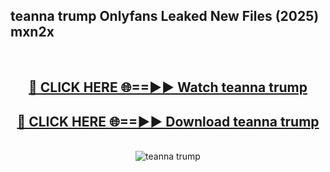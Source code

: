 <h2>teanna trump Onlyfans Leaked New Files (2025) mxn2x</h2>
<br>
<div align="center">
<h2><a href="https://mediafiles.top/teanna_trump&ref=git" rel="nofollow">🔴 CLICK HERE 🌐==►► Watch teanna trump</a></h2>
<h2><a href="https://mediafiles.top/teanna_trump&ref=git" rel="nofollow">🔴 CLICK HERE 🌐==►► Download teanna trump</a></h2>
<br>
<a href="https://mediafiles.top/teanna_trump&ref=git" rel="nofollow" data-target="animated-image.originalLink"><img src="https://i.ibb.co.com/xMMVF88/686577567.gif" alt="teanna trump" style="max-width: 100%; display: inline-block;" data-target="animated-image.originalImage"></a>
</div>
<br>
<br>